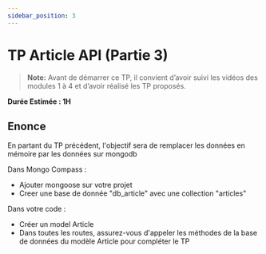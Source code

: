 ```yaml
---
sidebar_position: 3
---
```


# TP Article API (Partie 3)

> **Note:** Avant de démarrer ce TP, il convient d’avoir suivi les vidéos des modules 1 à 4 et d’avoir réalisé les TP proposés.

**Durée Estimée : 1H**

## Enonce

En partant du TP précédent, l'objectif sera de remplacer les données en mémoire par les données sur mongodb

Dans Mongo Compass :
- Ajouter mongoose sur votre projet
- Creer une base de donnée "db_article" avec une collection "articles"

Dans votre code :
- Créer un model Article
- Dans toutes les routes, assurez-vous d'appeler les méthodes de la base de données du modèle Article pour compléter le TP